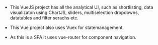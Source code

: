 - This VueJS project has all the analytical UI, such as shortlisting, data visualizaton using ChartJS, sliders, multiselection dropdowns, datatables and filter serachs etc.

- This Vue project also uses Vuex for statemanagement.
- As this is a SPA it uses vue-router for component navigation.
